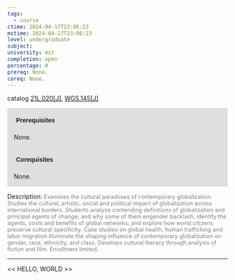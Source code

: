 ```yaml
---
tags:
  - course
ctime: 2024-04-17T23:06:23
mstime: 2024-04-17T23:06:23
level: undergraduate
subject: 
university: mit
completion: open
percentage: 0
prereq: None.
coreq: None.
---
```


catalog [21L.020[J]](http://student.mit.edu/catalog/m21La.html#21L.020), [WGS.145[J]](http://student.mit.edu/catalog/mWGSa.html#WGS.145)

<span style="display: block; padding: 15px; background-color: rgb(100, 100, 100, 0.2);"><font id="m_prereq2458_0" style="display: block; font-family: Arial, sans-serif; font-weight: bold; padding: 5px">Prerequisites</font><br><span id="prereq2458_0">None.</span></span>
<span style="display: block; padding: 15px; background-color: rgb(100, 100, 100, 0.2);"><font id="m_coreq2458_0" style="display: block; font-family: Arial, sans-serif; font-weight: bold; padding: 5px">Corequisites</font><br><span id="coreq2458_0">None.</span></span>

<font style="">Description:</font>
<font style="color: grey; font-size: 0.8rem;">Examines the cultural paradoxes of contemporary globalization. Studies the cultural, artistic, social and political impact of globalization across international borders. Students analyze contending definitions of globalization and principal agents of change, and why some of them engender backlash; identify the agents, costs and benefits of global networks; and explore how world citizens preserve cultural specificity. Case studies on global health, human trafficking and labor migration illuminate the shaping influence of contemporary globalization on gender, race, ethnicity, and class. Develops cultural literacy through analysis of fiction and film. Enrollment limited.</font>



---

<< HELLO, WORLD >>
